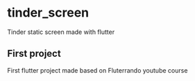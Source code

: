 # tinder_screen

Tinder static screen made with flutter

## First project

First flutter project made based on Fluterrando youtube course
